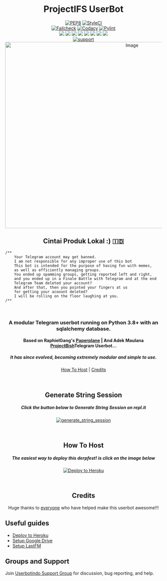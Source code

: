 <h1 align="center">ProjectIFS UserBot</h1>

<p align="center">
    <a href="https://github.com/irfanfebrian13/ProjectIFS/actions?query=PEP8"> <img src="https://github.com/irfanfebrian13/ProjectIFS/workflows/PEP8/badge.svg?branch=master" alt="PEP8" /></a>
    <a href="https://github.styleci.io/repos/276585239?branch=master"><img src="https://github.styleci.io/repos/276585239/shield?branch=master" alt="StyleCI"></a><br>
    <a href="https://github.com/irfanfebrian13/ProjectIFS/actions?query=workflow%3AFailCheck" > <img src="https://img.shields.io/github/workflow/status/irfanfebrian13/ProjectIFS/FailCheck/master?style=for-the-badge&logo=github-actions&logoColor=white" alt="Failcheck" /></a>
    <a href="https://www.codacy.com/manual/irfanfebrian13/ProjectIFS/dashboard"> <img src="https://img.shields.io/codacy/grade/ffdd751c18f544088d10bb7946b44f0a?color=brightgreen&logo=codacy&logoColor=codacy&style=for-the-badge" alt="Codacy" /></a>
    <a href="https://github.com/irfanfebrian13/ProjectIFS/actions?query=workflow%3Apylint"> <img src="https://img.shields.io/github/workflow/status/irfanfebrian13/ProjectIFS/pylint/master?label=pylint&style=for-the-badge&logo=github-actions&logoColor=white" alt="Pylint" /></a><br>
    <a href="https://github.com/irfanfebrian13/ProjectIFS/graphs/contributors"> <img src="https://img.shields.io/github/contributors-anon/irfanfebrian13/ProjectIFS?color=blue&label=all%20contributors&logo=github&style=for-the-badge" /></a>
    <a href="https://github.com/irfanfebrian13/ProjectIFS"> <img src="https://img.shields.io/github/repo-size/irfanfebrian13/ProjectIFS?logo=github&style=for-the-badge" /></a>
    <a href="https://github.com/irfanfebrian13/ProjectIFS/commits/master"> <img src="https://img.shields.io/github/last-commit/irfanfebrian13/ProjectIFS?color=blue&logo=github&style=for-the-badge" /></a>
    <a href="https://github.com/irfanfebrian13/ProjectIFS/issues"> <img src="https://img.shields.io/github/issues/irfanfebrian13/ProjectIFS?color=blue&logo=github&style=for-the-badge" /></a>
    <a href="https://github.com/irfanfebrian13/ProjectIFS/network/members"> <img src="https://img.shields.io/github/forks/irfanfebrian13/ProjectIFS?logo=github&style=for-the-badge" /></a>
    <a href="https://hub.docker.com/r/irfanfebrian13/projectifs"> <img src="https://img.shields.io/docker/image-size/irfanfebrian13/projectifs/latest?label=docker%20image%20size&logo=docker&style=for-the-badge" /></a>
    <a href="https://hub.docker.com/r/irfanfebrian13/projectifs/tags"> <img src="https://img.shields.io/docker/v/irfanfebrian13/projectifs/latest?label=docker%20version&logo=docker&style=for-the-badge" /></a>
    <a href="https://pypi.org/project/Telethon/"> <img src="https://img.shields.io/pypi/v/telethon?label=telethon&logo=pypi&logoColor=white&style=for-the-badge" /></a><br>
    <a href="https://t.me/userbotindo"> <img src="https://img.shields.io/badge/telegram-Support_Group-blue?style=social&logo=telegram" alt="support" /></a>
    <img src="https://telegra.ph/file/bad7aaf671cc46bca7f76.jpg" alt="Image" width="800" height="600" />
    <h2 align="center">Cintai Produk Lokal :) 🇮🇩</h2>  
</p>

```
/**
    Your Telegram account may get banned.
    I am not responsible for any improper use of this bot
    This bot is intended for the purpose of having fun with memes,
    as well as efficiently managing groups.
    You ended up spamming groups, getting reported left and right,
    and you ended up in a Finale Battle with Telegram and at the end
    Telegram Team deleted your account?
    And after that, then you pointed your fingers at us
    for getting your acoount deleted?
    I will be rolling on the floor laughing at you.
/**
```

<p align="center">&nbsp;</p>
<h3 align="center">A modular Telegram userbot running on Python 3.8+ with an sqlalchemy database.</h3>
<h4 align="center">Based on RaphielGang's <a href="https://github.com/RaphielGang/Telegram-UserBot">Paperplane</a> | And Adek Maulana <a href="https://github.com/adekmaulana/ProjectBish">ProjectBish</a>Telegram Userbot...</h4>
<h5 align="center">It has since evolved, becoming extremely modular and simple to use.</h5>
<p align="center"><a href="#how-to-host">How To Host</a> | <a href="#credits">Credits</a></p>
<p align="center">&nbsp;</p>
<h2 align="center">Generate String Session</h2>
<h5 align="center">Click the button below to Generate String Session on repl.it</h5>
<p align="center"><a href="https://GenerateSession.irfanfebrian.repl.run/"> <img src="https://img.shields.io/badge/run-string__session.py-blue?style=for-the-badge&logo=repl.it" alt="generate_string_session" /></a></p>
<p align="center">&nbsp;</p>
<h2 align="center">How To Host</h2>
<h5 align="center">The easiest way to deploy this derpfest! is click on the image below</h5>
<p align="center"><a href="https://heroku.com/deploy?template=https://github.com/irfanfebrian13/ProjectIFS/tree/master"> <img src="https://camo.githubusercontent.com/83b0e95b38892b49184e07ad572c94c8038323fb/68747470733a2f2f7777772e6865726f6b7563646e2e636f6d2f6465706c6f792f627574746f6e2e737667" alt="Deploy to Heroku" /></a></p>
<p align="center">&nbsp;</p>
<h2 align="center">Credits</h2>
<p align="center">Huge thanks to <a href="https://github.com/irfanfebrian13/ProjectIFS/graphs/contributors">everyone</a> who have helped make this userbot awesome!!!</p>

## Useful guides

* [Deploy to Heroku](https://telegra.ph/How-to-host-a-Telegram-Userbot-11-02)
* [Setup Google Drive](https://telegra.ph/How-To-Setup-Google-Drive-04-03)
* [Setup LastFM](https://telegra.ph/How-to-set-up-LastFM-module-for-Paperplane-userbot-11-02)

## Groups and Support

Join [Userbotindo Support Group](https://t.me/userbotindo) for discussion, bug reporting, and help.





